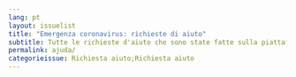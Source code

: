 ```yaml
---
lang: pt
layout: issuelist
title: "Emergenza coronavirus: richieste di aiuto"
subtitle: Tutte le richieste d'aiuto che sono state fatte sulla piattaforma Covid19Italia.Help
permalink: ajuda/
categorieissue: Richiesta aiuto;Richiesta aiuto
---
```

